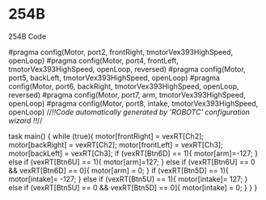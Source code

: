 254B
====

254B Code

#pragma config(Motor,  port2,           frontRight,    tmotorVex393HighSpeed, openLoop)
#pragma config(Motor,  port4,           frontLeft,     tmotorVex393HighSpeed, openLoop, reversed)
#pragma config(Motor,  port5,           backLeft,      tmotorVex393HighSpeed, openLoop)
#pragma config(Motor,  port6,           backRight,     tmotorVex393HighSpeed, openLoop, reversed)
#pragma config(Motor,  port7,           arm,           tmotorVex393HighSpeed, openLoop)
#pragma config(Motor,  port8,           intake,        tmotorVex393HighSpeed, openLoop)
//*!!Code automatically generated by 'ROBOTC' configuration wizard               !!*//

task main()
{
	while (true){
		motor[frontRight] = vexRT[Ch2];
		motor[backRight] = vexRT[Ch2];
		motor[frontLeft] = vexRT[Ch3];
		motor[backLeft] = vexRT[Ch3];
		if (vexRT[Btn6D] == 1){
			motor[arm]=-127;
		}
		else if (vexRT[Btn6U] == 1){
			motor[arm]=127;
		}
		else if (vexRT[Btn6U] == 0 && vexRT[Btn6D] == 0]{
			motor[arm] = 0;
		}
		if (vexRT[Btn5D] == 1){
			motor[intake]= -127;
		}
		else if (vexRT[Btn5U] == 1){
			motor[intake]= 127;
		}
		else if (vexRT[Btn5U] == 0 && vexRT[Btn5D] == 0]{
			motor[intake] = 0;
		}
	}
}


